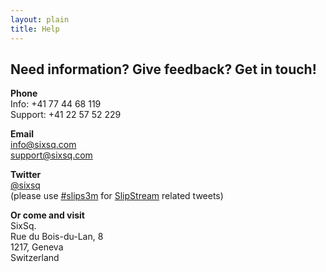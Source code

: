```yaml
---
layout: plain
title: Help
---
```


Need information? Give feedback? Get in touch!
-----------

**Phone**  
Info: +41 77 44 68 119  
Support: +41 22 57 52 229

**Email**  
[info@sixsq.com](mailto:info@sixsq.com)  
[support@sixsq.com](mailto:support@sixsq.com)

**Twitter**  
[@sixsq](https://twitter.com/#!/sixsq)  
(please use
  [#slips3m](https://twitter.com/#!/search/%23slipstream) for
  [SlipStream](/products/slipstream.html) related tweets)

**Or come and visit**  
SixSq.  
Rue du Bois-du-Lan, 8  
1217, Geneva  
Switzerland

